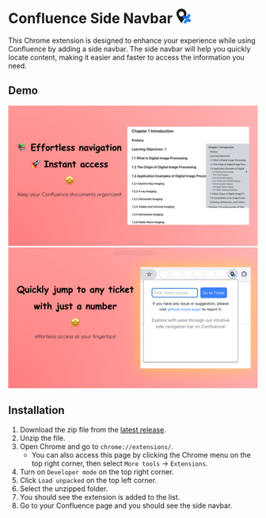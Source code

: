 # Confluence Side Navbar <img src="chrome-extension/public/icon-128.png" alt="img.png" width=30px/>

This Chrome extension is designed to enhance your experience while using Confluence by adding a side navbar. The side navbar will help you quickly locate content, making it easier and faster to access the information you need.

## Demo

<img src="doc-images/v1.3.0-main.jpg" alt="img.png" width="720" />
<img src="doc-images/v1.3.0-quickjump.jpg" alt="img.png" width="720" />

## Installation

1. Download the zip file from the [latest release](https://github.com/VeejaLiu/ConfluenceSideBar/releases/latest).
2. Unzip the file.
3. Open Chrome and go to `chrome://extensions/`.
    - You can also access this page by clicking the Chrome menu on the top right corner, then select `More tools` -> `Extensions`.
4. Turn on `Developer mode` on the top right corner.
5. Click `Load unpacked` on the top left corner.
6. Select the unzipped folder.
7. You should see the extension is added to the list.
8. Go to your Confluence page and you should see the side navbar.
